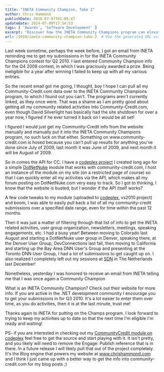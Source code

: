 ```yaml
---
title: "INETA Community Champion, Take 2"
author: Chris Hammond
publishDate: 2010-07-07T01:05:47
updateDate: 2024-07-09T17:54:53
tags: [ 'Awards', 'Software Development' ]
excerpt: "Discover how the INETA Community Champions program can elevate your .NET development journey. Learn how one developer leveraged APIs to streamline submission entries and received recognition for their community contributions."
url: /2010/ineta-community-champion-take-2  # Use the generated URL with year
---
```

<p>Last week sometime, perhaps the week before, I got an email from INETA reminding me to get my submissions in for the INETA Community Champions contest for Q2 2010. I last entered Community Champion info for the Q4 2008 contest, in which I was graciously awarded a prize. Being ineligible for a year after winning I failed to keep up with all my various entries.</p>  <p>So the recent email got me going, I thought, boy I hope I can pull all my Community-Credit.com data over to the INETA Community Champions program, to which I found out you can't. The programs aren't currently linked, as they once were. That was a shame as I am pretty good about getting all my community related activities into Community-Credit.com, even though David Silverlight has basically had the site shutdown for over a year now, I figured if he ever turned it back on I would be all set!</p>  <p>I figured I would just get my Community-Credit info from the website manually and manually put it into the INETA Community Champions program, no such luck on that either. Something on www.community-credit.com is hosed because you can't pull up results for anything you've done since July of 2009, last month it was June of 2009, and next month it will be August of 2009.</p>  <p>So in comes the API for CC. I have a <a href="https://github.com/ChrisHammond/S8RCC" target="_blank">codeplex project</a> I created long ago for a simple <a href="https://www.dotnetnuke.com/" target="_blank">DotNetNuke</a> module that works with community-credit.com, I host an instance of the module on my site (on a restricted page of course) so that I can quickly enter all my activities via the API, which makes all my forum posting on DotNetNuke.com very easy to track. So I got to thinking, I know that the website is busted, but I wonder if the API itself works?</p>  <p>A few code tweaks to my module (uploaded to <a href="https://github.com/ChrisHammond/S8RCC" target="_blank">codeplex</a>, vs2010 project) and boom, I was able to easily pull back a list of all my community-credit submissions over a specified date range, even for time within the past 12 months.</p>  <p>Then it was just a matter of filtering through that list of info to get the INETA related activities, user group organization, newsletters, meetings, speaking engagements, etc. I had a busy year! Between moving to Colorado last August and starting a DotNetNuke user group in Denver, speaking there, at the Denver User Group, DevConnections last fall, then moving to California and starting up the Bay Area DNN User's Group and presenting at the Toronto DNN User Group, I had a lot of submissions to get caught up on. I also realized I completely left out my sessions at <a href="https://www.sdn.nl" target="_blank">SDN</a> in The Netherlands last December!</p>  <p>Nonetheless, yesterday I was honored to receive an email from INETA telling me that I was once again a Community Champion</p>  <p>What is an INETA Community Champion? Check out their website for more info. If you are active in the .NET development community I encourage you to get your submissions in for Q3 2010. It's a lot easier to enter them over time, as you do activities, then it is at the last minute, trust me!</p>  <p>Thanks again to INETA for putting on the Champs program. I look forward to trying to keep my activities up to date so that the next time I'm eligible I'm ready and waiting!</p>  <p>PS- if you are interested in checking out my <a href="https://github.com/ChrisHammond/S8RCC" target="_blank">CommunityCredit module on codeplex</a> feel free to get the source and start playing with it. It isn't pretty, and you likely will need to remove the Engage: Publish reference that is in there. In a future release I will likely pull that out of the project completely. It's the Blog engine that powers my website at <a href="https://www.chrishammond.com">www.chrishammond.com</a> and I think I just came up with a better way to get the info into community-credit.com for my blog posts ;)</p> 


